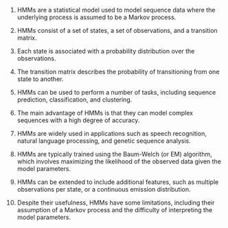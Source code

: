 1. HMMs are a statistical model used to model sequence data where the underlying process is assumed to be a Markov process.

2. HMMs consist of a set of states, a set of observations, and a transition matrix.

3. Each state is associated with a probability distribution over the observations.

4. The transition matrix describes the probability of transitioning from one state to another.

5. HMMs can be used to perform a number of tasks, including sequence prediction, classification, and clustering.

6. The main advantage of HMMs is that they can model complex sequences with a high degree of accuracy.

7. HMMs are widely used in applications such as speech recognition, natural language processing, and genetic sequence analysis.

8. HMMs are typically trained using the Baum-Welch (or EM) algorithm, which involves maximizing the likelihood of the observed data given the model parameters.

9. HMMs can be extended to include additional features, such as multiple observations per state, or a continuous emission distribution.

10. Despite their usefulness, HMMs have some limitations, including their assumption of a Markov process and the difficulty of interpreting the model parameters.